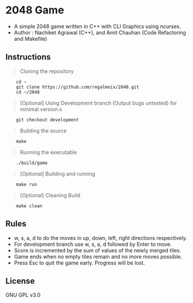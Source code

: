 # 2048 Game

* A simple 2048 game written in C++ with CLI Graphics using ncurses.
* Author : Nachiket Agrawal (C++), and Amit Chauhan (Code Refactoring and Makefile) 

Instructions
----

> Cloning the repository

        cd ~
        git clone https://github.com/regalmoix/2048.git
        cd ~/2048

> [Optional] Using Development branch (Output bugs untested) for minimal version.s

        git checkout development

>  Building the source

        make

>  Running the executable

        ./build/game
>  [Optional] Building and running

        make run
        
>  [Optional] Cleaning Build

        make clean

Rules
----
* w, s, a, d to do the moves in up, down, left, right directions respectively.
* For development branch use w, s, a, d followed by Enter to move.
* Score is incremented by the sum of values of the newly merged tiles.
* Game ends when no empty tiles remain and no more moves possible.
* Press Esc to quit the game early. Progress will be lost.

License
----

GNU GPL v3.0


